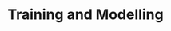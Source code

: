 ---
title: "Training and Modelling"

categories: ['']

tags: ['Training', 'and', 'Modelling']

arwords: 'التدريب والنمذجة'

arexps: []

enwords: ['Training and Modelling']

enexps: []

arlexicons: 'د'

enlexicons: 'T'

authors: ['Ruqayya Roshdy']

translators: ['']

citations: 'تطبيقات الذكاء الاصطناعي في خدمة اللغة العربية'

sources: 'مركز الملك عبدالله بن عبدالعزيز الدولي لخدمة اللغة العربية'

word: "true"

slug: ""
---